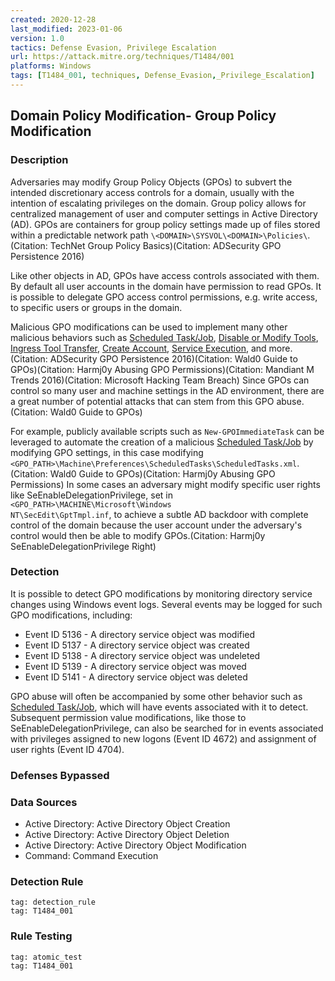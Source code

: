 ```yaml
---
created: 2020-12-28
last_modified: 2023-01-06
version: 1.0
tactics: Defense Evasion, Privilege Escalation
url: https://attack.mitre.org/techniques/T1484/001
platforms: Windows
tags: [T1484_001, techniques, Defense_Evasion,_Privilege_Escalation]
---
```


## Domain Policy Modification- Group Policy Modification

### Description

Adversaries may modify Group Policy Objects (GPOs) to subvert the intended discretionary access controls for a domain, usually with the intention of escalating privileges on the domain. Group policy allows for centralized management of user and computer settings in Active Directory (AD). GPOs are containers for group policy settings made up of files stored within a predictable network path `\<DOMAIN>\SYSVOL\<DOMAIN>\Policies\`.(Citation: TechNet Group Policy Basics)(Citation: ADSecurity GPO Persistence 2016) 

Like other objects in AD, GPOs have access controls associated with them. By default all user accounts in the domain have permission to read GPOs. It is possible to delegate GPO access control permissions, e.g. write access, to specific users or groups in the domain.

Malicious GPO modifications can be used to implement many other malicious behaviors such as [Scheduled Task/Job](https://attack.mitre.org/techniques/T1053), [Disable or Modify Tools](https://attack.mitre.org/techniques/T1562/001), [Ingress Tool Transfer](https://attack.mitre.org/techniques/T1105), [Create Account](https://attack.mitre.org/techniques/T1136), [Service Execution](https://attack.mitre.org/techniques/T1569/002),  and more.(Citation: ADSecurity GPO Persistence 2016)(Citation: Wald0 Guide to GPOs)(Citation: Harmj0y Abusing GPO Permissions)(Citation: Mandiant M Trends 2016)(Citation: Microsoft Hacking Team Breach) Since GPOs can control so many user and machine settings in the AD environment, there are a great number of potential attacks that can stem from this GPO abuse.(Citation: Wald0 Guide to GPOs)

For example, publicly available scripts such as <code>New-GPOImmediateTask</code> can be leveraged to automate the creation of a malicious [Scheduled Task/Job](https://attack.mitre.org/techniques/T1053) by modifying GPO settings, in this case modifying <code>&lt;GPO_PATH&gt;\Machine\Preferences\ScheduledTasks\ScheduledTasks.xml</code>.(Citation: Wald0 Guide to GPOs)(Citation: Harmj0y Abusing GPO Permissions) In some cases an adversary might modify specific user rights like SeEnableDelegationPrivilege, set in <code>&lt;GPO_PATH&gt;\MACHINE\Microsoft\Windows NT\SecEdit\GptTmpl.inf</code>, to achieve a subtle AD backdoor with complete control of the domain because the user account under the adversary's control would then be able to modify GPOs.(Citation: Harmj0y SeEnableDelegationPrivilege Right)

### Detection

It is possible to detect GPO modifications by monitoring directory service changes using Windows event logs. Several events may be logged for such GPO modifications, including:

* Event ID 5136 - A directory service object was modified
* Event ID 5137 - A directory service object was created
* Event ID 5138 - A directory service object was undeleted
* Event ID 5139 - A directory service object was moved
* Event ID 5141 - A directory service object was deleted


GPO abuse will often be accompanied by some other behavior such as [Scheduled Task/Job](https://attack.mitre.org/techniques/T1053), which will have events associated with it to detect. Subsequent permission value modifications, like those to SeEnableDelegationPrivilege, can also be searched for in events associated with privileges assigned to new logons (Event ID 4672) and assignment of user rights (Event ID 4704).

### Defenses Bypassed



### Data Sources

  - Active Directory: Active Directory Object Creation
  -  Active Directory: Active Directory Object Deletion
  -  Active Directory: Active Directory Object Modification
  -  Command: Command Execution
### Detection Rule

```query
tag: detection_rule
tag: T1484_001
```

### Rule Testing

```query
tag: atomic_test
tag: T1484_001
```
